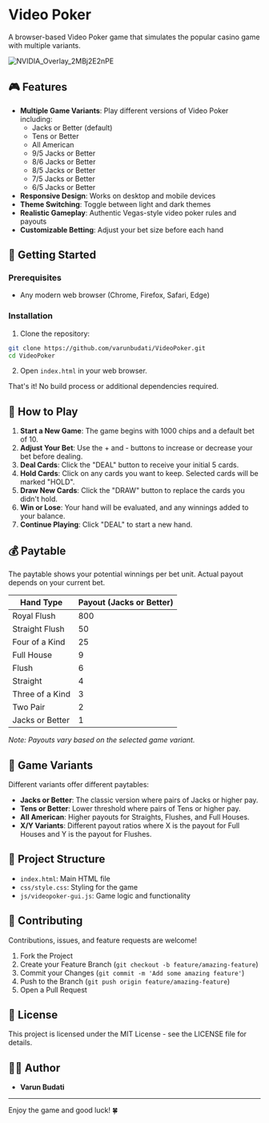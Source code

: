 # Video Poker

A browser-based Video Poker game that simulates the popular casino game with multiple variants.

![NVIDIA_Overlay_2MBj2E2nPE](https://github.com/user-attachments/assets/31c13a69-2e68-4b55-ba6f-b03217f0b54c)


## 🎮 Features


- **Multiple Game Variants**: Play different versions of Video Poker including:
  - Jacks or Better (default)
  - Tens or Better
  - All American
  - 9/5 Jacks or Better
  - 8/6 Jacks or Better
  - 8/5 Jacks or Better
  - 7/5 Jacks or Better
  - 6/5 Jacks or Better
- **Responsive Design**: Works on desktop and mobile devices
- **Theme Switching**: Toggle between light and dark themes
- **Realistic Gameplay**: Authentic Vegas-style video poker rules and payouts
- **Customizable Betting**: Adjust your bet size before each hand

## 🚀 Getting Started

### Prerequisites

- Any modern web browser (Chrome, Firefox, Safari, Edge)

### Installation

1. Clone the repository:
```bash
git clone https://github.com/varunbudati/VideoPoker.git
cd VideoPoker
```

2. Open `index.html` in your web browser.

That's it! No build process or additional dependencies required.

## 📖 How to Play

1. **Start a New Game**: The game begins with 1000 chips and a default bet of 10.
2. **Adjust Your Bet**: Use the + and - buttons to increase or decrease your bet before dealing.
3. **Deal Cards**: Click the "DEAL" button to receive your initial 5 cards.
4. **Hold Cards**: Click on any cards you want to keep. Selected cards will be marked "HOLD".
5. **Draw New Cards**: Click the "DRAW" button to replace the cards you didn't hold.
6. **Win or Lose**: Your hand will be evaluated, and any winnings added to your balance.
7. **Continue Playing**: Click "DEAL" to start a new hand.

## 💰 Paytable

The paytable shows your potential winnings per bet unit. Actual payout depends on your current bet.

| Hand Type | Payout (Jacks or Better) |
|-----------|--------------------------|
| Royal Flush | 800 |
| Straight Flush | 50 |
| Four of a Kind | 25 |
| Full House | 9 |
| Flush | 6 |
| Straight | 4 |
| Three of a Kind | 3 |
| Two Pair | 2 |
| Jacks or Better | 1 |

*Note: Payouts vary based on the selected game variant.*

## 🎲 Game Variants

Different variants offer different paytables:

- **Jacks or Better**: The classic version where pairs of Jacks or higher pay.
- **Tens or Better**: Lower threshold where pairs of Tens or higher pay.
- **All American**: Higher payouts for Straights, Flushes, and Full Houses.
- **X/Y Variants**: Different payout ratios where X is the payout for Full Houses and Y is the payout for Flushes.

## 🧩 Project Structure

- `index.html`: Main HTML file
- `css/style.css`: Styling for the game
- `js/videopoker-gui.js`: Game logic and functionality

## 🤝 Contributing

Contributions, issues, and feature requests are welcome!

1. Fork the Project
2. Create your Feature Branch (`git checkout -b feature/amazing-feature`)
3. Commit your Changes (`git commit -m 'Add some amazing feature'`)
4. Push to the Branch (`git push origin feature/amazing-feature`)
5. Open a Pull Request

## 📄 License

This project is licensed under the MIT License - see the LICENSE file for details.

## 👨‍💻 Author

- **Varun Budati**
  
---

Enjoy the game and good luck! 🍀

